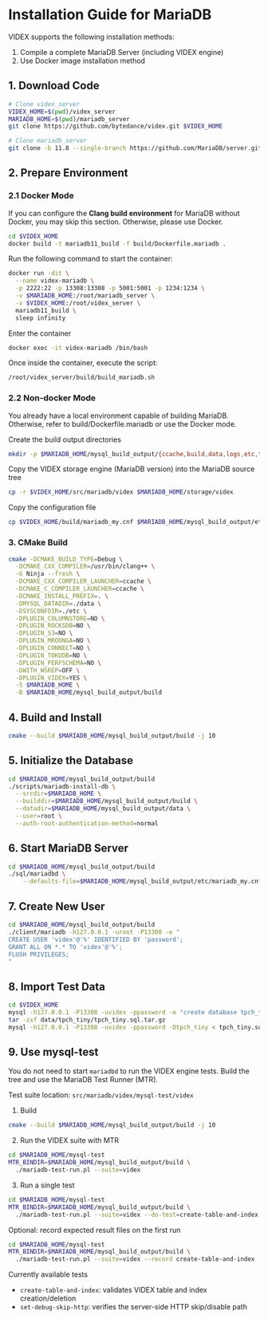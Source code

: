 # Installation Guide for MariaDB

VIDEX supports the following installation methods:

1. Compile a complete MariaDB Server (including VIDEX engine)
2. Use Docker image installation method

## 1. Download Code

```bash
# Clone videx_server
VIDEX_HOME=$(pwd)/videx_server
MARIADB_HOME=$(pwd)/mariadb_server
git clone https://github.com/bytedance/videx.git $VIDEX_HOME

# Clone mariadb_server
git clone -b 11.8 --single-branch https://github.com/MariaDB/server.git $MARIADB_HOME
```

## 2. Prepare Environment

### 2.1 Docker Mode

If you can configure the **Clang build environment** for MariaDB without Docker, you may skip this section. Otherwise, please use Docker.

```bash
cd $VIDEX_HOME
docker build -t mariadb11_build -f build/Dockerfile.mariadb .
```

Run the following command to start the container:

```bash
docker run -dit \
  --name videx-mariadb \
  -p 2222:22 -p 13308:13308 -p 5001:5001 -p 1234:1234 \
  -v $MARIADB_HOME:/root/mariadb_server \
  -v $VIDEX_HOME:/root/videx_server \
  mariadb11_build \
  sleep infinity
```

Enter the container

```bash
docker exec -it videx-mariadb /bin/bash
```

Once inside the container, execute the script:

```bash
/root/videx_server/build/build_mariadb.sh
```

### 2.2 Non-docker Mode

You already have a local environment capable of building MariaDB. Otherwise, refer to build/Dockerfile.mariadb or use the Docker mode.

Create the build output directories
```bash
mkdir -p $MARIADB_HOME/mysql_build_output/{ccache,build,data,logs,etc,tmp}
```

Copy the VIDEX storage engine (MariaDB version) into the MariaDB source tree
```bash
cp -r $VIDEX_HOME/src/mariadb/videx $MARIADB_HOME/storage/videx
```

Copy the configuration file
```bash
cp $VIDEX_HOME/build/mariadb_my.cnf $MARIADB_HOME/mysql_build_output/etc/mariadb_my.cnf
```

### 3. CMake Build

```bash
cmake -DCMAKE_BUILD_TYPE=Debug \
  -DCMAKE_CXX_COMPILER=/usr/bin/clang++ \
  -G Ninja --fresh \
  -DCMAKE_CXX_COMPILER_LAUNCHER=ccache \
  -DCMAKE_C_COMPILER_LAUNCHER=ccache \
  -DCMAKE_INSTALL_PREFIX=. \
  -DMYSQL_DATADIR=./data \
  -DSYSCONFDIR=./etc \
  -DPLUGIN_COLUMNSTORE=NO \
  -DPLUGIN_ROCKSDB=NO \
  -DPLUGIN_S3=NO \
  -DPLUGIN_MROONGA=NO \
  -DPLUGIN_CONNECT=NO \
  -DPLUGIN_TOKUDB=NO \
  -DPLUGIN_PERFSCHEMA=NO \
  -DWITH_WSREP=OFF \
  -DPLUGIN_VIDEX=YES \
  -S $MARIADB_HOME \
  -B $MARIADB_HOME/mysql_build_output/build
```


## 4. Build and Install

```bash
cmake --build $MARIADB_HOME/mysql_build_output/build -j 10
```

## 5. Initialize the Database

```bash
cd $MARIADB_HOME/mysql_build_output/build
./scripts/mariadb-install-db \
  --srcdir=$MARIADB_HOME \
  --builddir=$MARIADB_HOME/mysql_build_output/build \
  --datadir=$MARIADB_HOME/mysql_build_output/data \
  --user=root \
  --auth-root-authentication-method=normal
```

## 6. Start MariaDB Server

```bash
cd $MARIADB_HOME/mysql_build_output/build
./sql/mariadbd \
    --defaults-file=$MARIADB_HOME/mysql_build_output/etc/mariadb_my.cnf --user=root
```

## 7. Create New User

```bash
cd $MARIADB_HOME/mysql_build_output/build
./client/mariadb -h127.0.0.1 -uroot -P13308 -e "
CREATE USER 'videx'@'%' IDENTIFIED BY 'password';
GRANT ALL ON *.* TO 'videx'@'%';
FLUSH PRIVILEGES;
"
```

## 8. Import Test Data
```bash
cd $VIDEX_HOME
mysql -h127.0.0.1 -P13308 -uvidex -ppassword -e "create database tpch_tiny;"
tar -zxf data/tpch_tiny/tpch_tiny.sql.tar.gz
mysql -h127.0.0.1 -P13308 -uvidex -ppassword -Dtpch_tiny < tpch_tiny.sql
```

## 9. Use mysql-test

You do not need to start `mariadbd` to run the VIDEX engine tests. Build the tree and use the MariaDB Test Runner (MTR).

Test suite location: `src/mariadb/videx/mysql-test/videx`

1) Build
```bash
cmake --build $MARIADB_HOME/mysql_build_output/build -j 10
```

2) Run the VIDEX suite with MTR
```bash
cd $MARIADB_HOME/mysql-test
MTR_BINDIR=$MARIADB_HOME/mysql_build_output/build \
  ./mariadb-test-run.pl --suite=videx
```

3) Run a single test
```bash
cd $MARIADB_HOME/mysql-test
MTR_BINDIR=$MARIADB_HOME/mysql_build_output/build \
  ./mariadb-test-run.pl --suite=videx --do-test=create-table-and-index
```

Optional: record expected result files on the first run
```bash
cd $MARIADB_HOME/mysql-test
MTR_BINDIR=$MARIADB_HOME/mysql_build_output/build \
  ./mariadb-test-run.pl --suite=videx --record create-table-and-index
```

Currently available tests
- `create-table-and-index`: validates VIDEX table and index creation/deletion
- `set-debug-skip-http`: verifies the server-side HTTP skip/disable path
